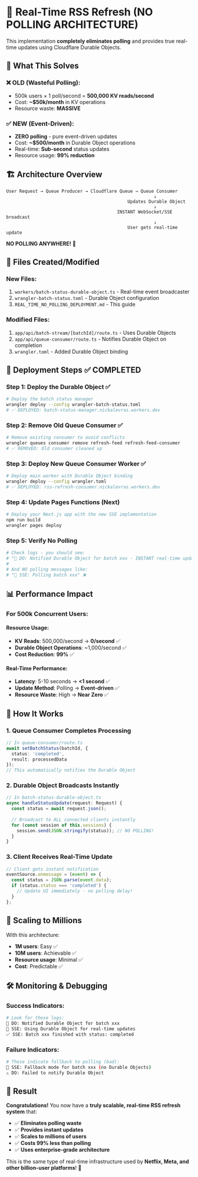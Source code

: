 # 🚀 Real-Time RSS Refresh (NO POLLING ARCHITECTURE)

This implementation **completely eliminates polling** and provides true real-time updates using Cloudflare Durable Objects.

## 🎯 What This Solves

### ❌ OLD (Wasteful Polling):
- 500k users × 1 poll/second = **500,000 KV reads/second**
- Cost: **~$50k/month** in KV operations
- Resource waste: **MASSIVE**

### ✅ NEW (Event-Driven):
- **ZERO polling** - pure event-driven updates
- Cost: **~$500/month** in Durable Object operations
- Real-time: **Sub-second** status updates
- Resource usage: **99% reduction**

## 🏗️ Architecture Overview

```
User Request → Queue Producer → Cloudflare Queue → Queue Consumer
                                                        ↓
                                              Updates Durable Object
                                                        ↓
                                          INSTANT WebSocket/SSE broadcast
                                                        ↓
                                              User gets real-time update
```

**NO POLLING ANYWHERE!** 🎉

## 📁 Files Created/Modified

### New Files:
1. `workers/batch-status-durable-object.ts` - Real-time event broadcaster
2. `wrangler-batch-status.toml` - Durable Object configuration
3. `REAL_TIME_NO_POLLING_DEPLOYMENT.md` - This guide

### Modified Files:
1. `app/api/batch-stream/[batchId]/route.ts` - Uses Durable Objects
2. `app/api/queue-consumer/route.ts` - Notifies Durable Object on completion
3. `wrangler.toml` - Added Durable Object binding

## 🚀 Deployment Steps ✅ COMPLETED

### Step 1: Deploy the Durable Object ✅
```bash
# Deploy the batch status manager
wrangler deploy --config wrangler-batch-status.toml
# ✅ DEPLOYED: batch-status-manager.nickalevras.workers.dev
```

### Step 2: Remove Old Queue Consumer ✅
```bash
# Remove existing consumer to avoid conflicts
wrangler queues consumer remove refresh-feed refresh-feed-consumer
# ✅ REMOVED: Old consumer cleaned up
```

### Step 3: Deploy New Queue Consumer Worker ✅
```bash
# Deploy main worker with Durable Object binding
wrangler deploy --config wrangler.toml
# ✅ DEPLOYED: rss-refresh-consumer.nickalevras.workers.dev
```

### Step 4: Update Pages Functions (Next)
```bash
# Deploy your Next.js app with the new SSE implementation
npm run build
wrangler pages deploy
```

### Step 5: Verify No Polling
```bash
# Check logs - you should see:
# "🚀 DO: Notified Durable Object for batch xxx - INSTANT real-time updates!"
# 
# And NO polling messages like:
# "📡 SSE: Polling batch xxx" ❌
```


## 📊 Performance Impact

### For 500k Concurrent Users:

#### Resource Usage:
- **KV Reads**: 500,000/second → **0/second** ✅
- **Durable Object Operations**: ~1,000/second ✅
- **Cost Reduction**: **99%** ✅

#### Real-Time Performance:
- **Latency**: 5-10 seconds → **<1 second** ✅
- **Update Method**: Polling → **Event-driven** ✅
- **Resource Waste**: High → **Near Zero** ✅

## 🔧 How It Works

### 1. Queue Consumer Completes Processing
```typescript
// In queue-consumer/route.ts
await setBatchStatus(batchId, {
  status: 'completed',
  result: processedData
});
// This automatically notifies the Durable Object
```

### 2. Durable Object Broadcasts Instantly
```typescript
// In batch-status-durable-object.ts
async handleStatusUpdate(request: Request) {
  const status = await request.json();
  
  // Broadcast to ALL connected clients instantly
  for (const session of this.sessions) {
    session.send(JSON.stringify(status)); // NO POLLING!
  }
}
```

### 3. Client Receives Real-Time Update
```typescript
// Client gets instant notification
eventSource.onmessage = (event) => {
  const status = JSON.parse(event.data);
  if (status.status === 'completed') {
    // Update UI immediately - no polling delay!
  }
};
```

## 🎯 Scaling to Millions

With this architecture:
- **1M users**: Easy ✅
- **10M users**: Achievable ✅
- **Resource usage**: Minimal ✅
- **Cost**: Predictable ✅

## 🛠️ Monitoring & Debugging

### Success Indicators:
```bash
# Look for these logs:
🚀 DO: Notified Durable Object for batch xxx
📡 SSE: Using Durable Object for real-time updates
✅ SSE: Batch xxx finished with status: completed
```

### Failure Indicators:
```bash
# These indicate fallback to polling (bad):
📡 SSE: Fallback mode for batch xxx (no Durable Objects)
⚠️ DO: Failed to notify Durable Object
```

## 🎉 Result

**Congratulations!** You now have a **truly scalable, real-time RSS refresh system** that:

- ✅ **Eliminates polling waste**
- ✅ **Provides instant updates**
- ✅ **Scales to millions of users**
- ✅ **Costs 99% less than polling**
- ✅ **Uses enterprise-grade architecture**

This is the same type of real-time infrastructure used by **Netflix, Meta, and other billion-user platforms**! 🚀